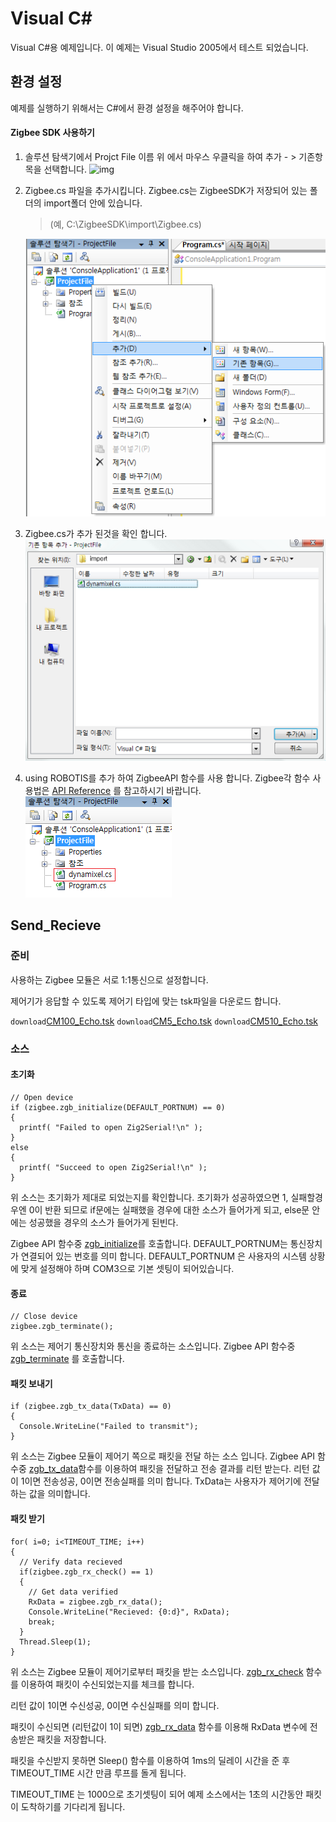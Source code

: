 # Visual C#

Visual C#용 예제입니다.
이 예제는 Visual Studio 2005에서 테스트 되었습니다.

## 환경 설정

예제를 실행하기 위해서는 C#에서 환경 설정을 해주어야 합니다.

#### Zigbee SDK 사용하기

1. 솔루션 탐색기에서 Projct File 이름 위 에서 마우스 우클릭을 하여 추가 - > 기존항목을 선택합니다.
![img](/assets/images/sw/sdk/visual_cs/cs_config.png)

2. Zigbee.cs 파일을 추가시킵니다. Zigbee.cs는 ZigbeeSDK가 저장되어 있는 폴더의  import폴더 안에 있습니다.

    >(예, C:\ZigbeeSDK\import\Zigbee.cs)

    ![img](/assets/images/sw/sdk/cs_config.png)

3. Zigbee.cs가 추가 된것을 확인 합니다.
![img](/assets/images/sw/sdk/cs_config1.png)

4. using ROBOTIS를 추가 하여 ZigbeeAPI 함수를 사용 합니다.
  Zigbee각 함수 사용법은 [API Reference] 를 참고하시기 바랍니다.
  ![img](/assets/images/sw/sdk/cs_config2.png)

## Send_Recieve

### 준비

사용하는 Zigbee 모듈은 서로 1:1통신으로 설정합니다.

제어기가 응답할 수 있도록 제어기 타입에 맞는 tsk파일을 다운로드 합니다.

`download`[CM100_Echo.tsk](http://support.robotis.com/ko/baggage_files/zigbee_sdk/cm100_echo.tsk)
`download`[CM5_Echo.tsk](http://support.robotis.com/ko/baggage_files/zigbee_sdk/cm5_echo.tsk)
`download`[CM510_Echo.tsk](http://support.robotis.com/ko/baggage_files/zigbee_sdk/cm510_echo.tsk)

### 소스

#### 초기화

```
// Open device
if (zigbee.zgb_initialize(DEFAULT_PORTNUM) == 0)
{
  printf( "Failed to open Zig2Serial!\n" );
}
else
{
  printf( "Succeed to open Zig2Serial!\n" );
}
```

위 소스는 초기화가 제대로 되었는지를 확인합니다.
초기화가 성공하였으면 1, 실패할경우엔 0이 반환 되므로 if문에는 실패했을 경우에 대한 소스가 들어가게 되고, else문 안에는 성공했을 경우의 소스가 들어가게 된빈다.

Zigbee API 함수중 [zgb_initialize]를 호출합니다.
DEFAULT_PORTNUM는 통신장치가 연결되어 있는 번호를 의미 합니다.
DEFAULT_PORTNUM 은 사용자의 시스템 상황에 맞게 설정해야 하며 COM3으로 기본 셋팅이 되어있습니다.

#### 종료

```
// Close device
zigbee.zgb_terminate();
```

위 소스는 제어기 통신장치와 통신을 종료하는 소스입니다.
Zigbee API 함수중 [zgb_terminate] 를 호출합니다.

#### 패킷 보내기

```
if (zigbee.zgb_tx_data(TxData) == 0)
{
  Console.WriteLine("Failed to transmit");
}
```

위 소스는 Zigbee 모듈이 제어기 쪽으로 패킷을 전달 하는 소스 입니다.
Zigbee API 함수중 [zgb_tx_data]함수를 이용하여 패킷을 전달하고 전송 결과를 리턴 받는다.
리턴 값이 1이면 전송성공, 0이면 전송실패를 의미 합니다.
TxData는 사용자가 제어기에 전달하는 값을 의미합니다.

#### 패킷 받기

```
for( i=0; i<TIMEOUT_TIME; i++)
{
  // Verify data recieved
  if(zigbee.zgb_rx_check() == 1)
  {
    // Get data verified
    RxData = zigbee.zgb_rx_data();
    Console.WriteLine("Recieved: {0:d}", RxData);
    break;
  }
  Thread.Sleep(1);
}
```

위 소스는 Zigbee 모듈이 제어기로부터  패킷을 받는 소스입니다.
[zgb_rx_check] 함수를 이용하여 패킷이 수신되었는지를 체크를 합니다.

리턴 값이 1이면 수신성공, 0이면 수신실패를 의미 합니다.

패킷이 수신되면 (리턴값이 1이 되면) [zgb_rx_data] 함수를 이용해 RxData 변수에 전송받은 패킷을 저장합니다.

패킷을 수신받지 못하면 Sleep() 함수를 이용하여 1ms의 딜레이 시간을 준 후 TIMEOUT_TIME 시간 만큼 루프를 돌게 됩니다.

TIMEOUT_TIME 는 1000으로 초기셋팅이 되어 예제 소스에서는 1초의 시간동안 패킷이 도착하기를 기다리게 됩니다.


[API Reference]: ??
[zgb_initialize]: ??
[zgb_terminate]: ??
[zgb_tx_data]: ??
[zgb_rx_check]: ??
[zgb_rx_data]: ??
